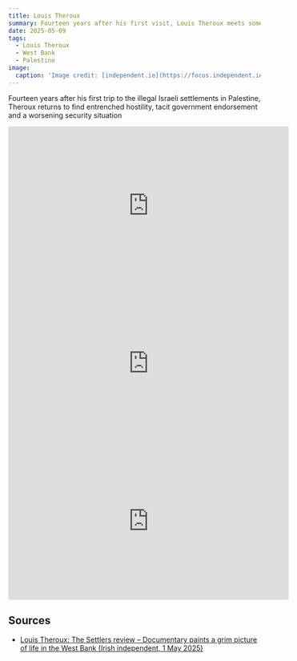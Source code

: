 ```yaml
---
title: Louis Theroux
summary: Fourteen years after his first visit, Louis Theroux meets some of the growing community of religious-nationalist Israelis who have settled in the occupied West Bank.
date: 2025-05-09
tags:
  - Louis Theroux
  - West Bank
  - Palestine
image:
  caption: 'Image credit: [independent.ie](https://focus.independent.ie/thumbor/qKSp3_GLxm6GRh1oJhdKu6uGfns=/0x0:3238x2158/1280x853/prod-mh-ireland/7d045796-b16b-4db8-bc3f-d4e33c9fd7b5/2209583c-3d05-4322-94d7-abd66b87aadc/7d045796-b16b-4db8-bc3f-d4e33c9fd7b5.jpg)'  
---
```




Fourteen years after his first trip to the illegal Israeli settlements in Palestine, Theroux returns to find entrenched hostility, tacit government endorsement and a worsening security situation 


<iframe width="560" height="315" src="https://www.youtube.com/embed/prqtXMSdeUw?si=wQI6SJB0On3aLCWk" title="YouTube video player" frameborder="0" allow="accelerometer; autoplay; clipboard-write; encrypted-media; gyroscope; picture-in-picture; web-share" referrerpolicy="strict-origin-when-cross-origin" allowfullscreen></iframe>



<iframe width="560" height="315" src="https://www.youtube.com/embed/4AvK-3dB5Ys?si=dYCrgBQKyD3FaTUa" title="YouTube video player" frameborder="0" allow="accelerometer; autoplay; clipboard-write; encrypted-media; gyroscope; picture-in-picture; web-share" referrerpolicy="strict-origin-when-cross-origin" allowfullscreen></iframe>



<iframe width="560" height="315" src="https://www.youtube.com/embed/cqVjBDDiCCQ?si=7zQqccExarHhFTTw" title="YouTube video player" frameborder="0" allow="accelerometer; autoplay; clipboard-write; encrypted-media; gyroscope; picture-in-picture; web-share" referrerpolicy="strict-origin-when-cross-origin" allowfullscreen></iframe>







## Sources

- [Louis Theroux: The Settlers review – Documentary paints a grim picture of life in the West Bank (Irish independent, 1 May 2025)](https://www.independent.ie/entertainment/television/tv-reviews/louis-theroux-the-settlers-review-documentary-paints-a-grim-picture-of-life-in-the-west-bank/a1217072377.html)
